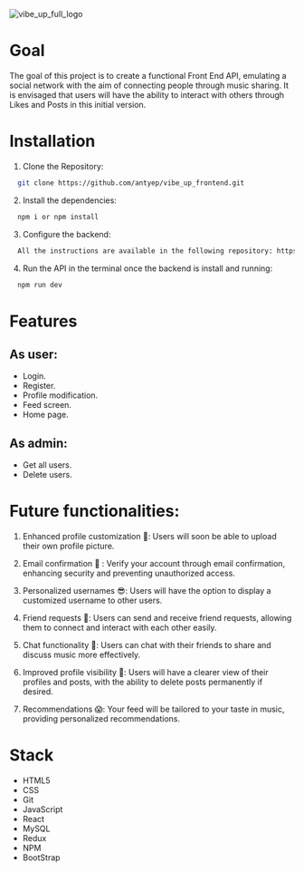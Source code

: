 ![vibe_up_full_logo](https://github.com/antyep/vibe_up_frontend/assets/147875916/2daff8e2-7d24-4e41-a19f-2fd30fd8a6cf)

# Goal

The goal of this project is to create a functional Front End API, emulating a social network with the aim of connecting people through music sharing. It is envisaged that users will have the ability to interact with others through Likes and Posts in this initial version.



# Installation

1. Clone the Repository:

```bash
  git clone https://github.com/antyep/vibe_up_frontend.git
```

2. Install the dependencies:

```bash
  npm i or npm install
```

3. Configure the backend:

```bash
  All the instructions are available in the following repository: https://github.com/antyep/vibe_up_backend
```

4. Run the API in the terminal once the backend is install and running:
   
```bash
  npm run dev
```

# Features

## As user:

- Login.
- Register.
- Profile modification.
- Feed screen.
- Home page.

## As admin:

- Get all users.
- Delete users.
    

# Future functionalities:

1. Enhanced profile customization 🤴: Users will soon be able to upload their own profile picture.

2. Email confirmation 💌 : Verify your account through email confirmation, enhancing security and preventing unauthorized access.

3. Personalized usernames 😎: Users will have the option to display a customized username to other users.
   
4. Friend requests 👀: Users can send and receive friend requests, allowing them to connect and interact with each other easily.

5. Chat functionality 💬: Users can chat with their friends to share and discuss music more effectively.

6. Improved profile visibility 👀: Users will have a clearer view of their profiles and posts, with the ability to delete posts permanently if desired.

7. Recommendations 😱: Your feed will be tailored to your taste in music, providing personalized recommendations.
   
# Stack
- HTML5
- CSS
- Git
- JavaScript
- React
- MySQL
- Redux
- NPM
- BootStrap



